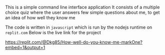 This is a simple command line interface application
It consists of a multiple choice quiz where the user answers few simple questions about me, to get an idea of how well they know me 

The code is written in `javascript` which is run by the nodejs runtime on `replit.com`
Below is the live link for the project

https://replit.com/@Dkg85/How-well-do-you-know-me-markOne?embed=1&output=1
